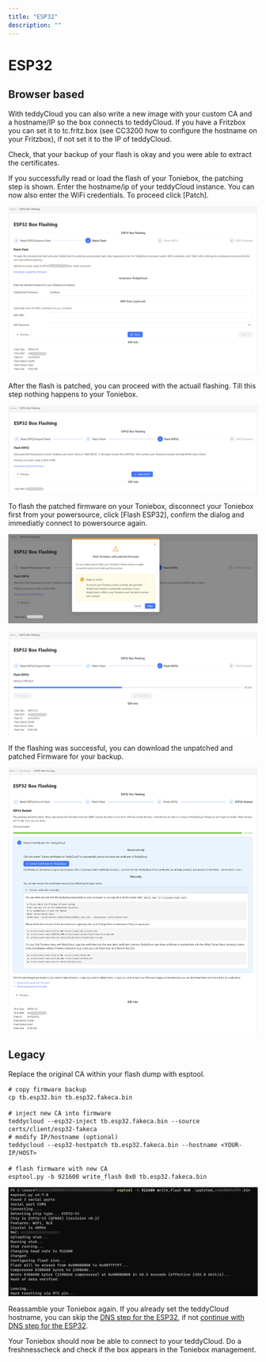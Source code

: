 ```yaml
---
title: "ESP32"
description: ""
---
```


# ESP32
## Browser based
With teddyCloud you can also write a new image with your custom CA and a hostname/IP so the box connects to teddyCloud.
If you have a Fritzbox you can set it to tc.fritz.box (see CC3200 how to configure the hostname on your Fritzbox), if not set it to the IP of teddyCloud.

Check, that your backup of your flash is okay and you were able to extract the certificates. 

If you successfully read or load the flash of your Toniebox, the patching step is shown. Enter the hostname/ip of your teddyCloud instance. You can now also enter the WiFi credentials. To proceed click [Patch].

![Patching the flash/hostname/wifi](/img/esp32_gui_flashing_02_patchflash.png)

After the flash is patched, you can proceed with the actuall flashing. Till this step nothing happens to your Toniebox. 

![Flash you Toniebox](/img/esp32_gui_flashing_03_initialflash.png)

To flash the patched firmware on your Toniebox, disconnect your Toniebox first from your powersource, click [Flash ESP32], confirm the dialog and immediatly connect to powersource again.

![Confirm flashing](/img/esp32_gui_flashing_04_confirmflash.png)

![Flashing in progress](/img/esp32_gui_flashing_05_flashing.png)

If the flashing was successful, you can download the unpatched and patched Firmware for your backup.

![Flashing done](/img/esp32_gui_flashing_06_flashingdone.png)


## Legacy
Replace the original CA within your flash dump with esptool.

```
# copy firmware backup
cp tb.esp32.bin tb.esp32.fakeca.bin

# inject new CA into firmware
teddycloud --esp32-inject tb.esp32.fakeca.bin --source certs/client/esp32-fakeca
# modify IP/hostname (optional)
teddycloud --esp32-hostpatch tb.esp32.fakeca.bin --hostname <YOUR-IP/HOST>

# flash firmware with new CA
esptool.py -b 921600 write_flash 0x0 tb.esp32.fakeca.bin
```

![Flash ESP32 Image](/img/esp32_write_patched_image_with_esptools.png)


Reassamble your Toniebox again. If you already set the teddyCloud hostname, you can skip the [DNS step for the ESP32](../../dns/esp32), if not [continue with DNS step for the ESP32](../../dns/esp32). 

Your Toniebox should now be able to connect to your teddyCloud. Do a freshnesscheck and check if the box appears in the Toniebox management.